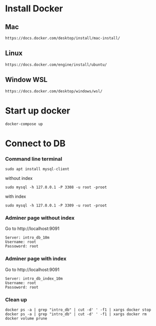 # Install Docker
## Mac
```
https://docs.docker.com/desktop/install/mac-install/
```

## Linux
```
https://docs.docker.com/engine/install/ubuntu/
```

## Window WSL
```
https://docs.docker.com/desktop/windows/wsl/
```


# Start up docker
```
docker-compose up
```


# Connect to DB
### Command line terminal
```
sudo apt install mysql-client
```

without index
```
sudo mysql -h 127.0.0.1 -P 3308 -u root -proot
```

with index
```
sudo mysql -h 127.0.0.1 -P 3309 -u root -proot
```

### Adminer page without index
Go to http://localhost:9091
```
Server: intro_db_10m
Username: root
Passoword: root
```

### Adminer page with index
Go to http://localhost:9091
```
Server: intro_db_index_10m
Username: root
Passoword: root
```


### Clean up
```
docker ps -a | grep "intro_db" | cut -d' ' -f1 | xargs docker stop
docker ps -a | grep "intro_db" | cut -d' ' -f1 | xargs docker rm
docker volume prune
```
